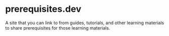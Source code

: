 # prerequisites.dev

A site that you can link to from guides, tutorials, and other learning materials to share prerequisites for those learning materials.
